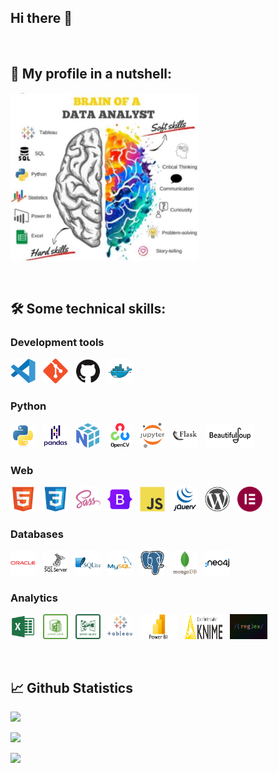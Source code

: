 ## Hi there 👋
<p>&nbsp;</p>

<!--
**saphir-lab/saphir-lab** is a ✨ _special_ ✨ repository because its `README.md` (this file) appears on your GitHub profile.

Here are some ideas to get you started:

- 🔭 I’m currently working on ...
- 🌱 I’m currently learning ...
- 👯 I’m looking to collaborate on ...
- 🤔 I’m looking for help with ...
- 💬 Ask me about ...
- 📫 How to reach me: ...
- 😄 Pronouns: ...
- ⚡ Fun fact: ...
-->



## 💬 My profile in a nutshell:

<p align="left"> <img src="./img/data_analyst.jpeg" width="300"/></p>
<p>&nbsp;</p>

## 🛠 Some technical skills:
### Development tools
<p>
<a href="https://code.visualstudio.com" target="vscode"> <img src="./img/devicon/vscode.svg" title="vscode" alt="vscode" width="40" height="40"/></a>&nbsp;&nbsp;
<a href="https://git-scm.com" target="git"> <img src="./img/devicon/git.svg" title="git" alt="git" width="40" height="40"/></a>&nbsp;&nbsp;
<a href="https://github.com" target="github"> <img src="./img/devicon/github.svg" title="github" alt="github" width="40" height="40"/></a>&nbsp;&nbsp;
<a href="https://www.docker.com" target="docker"> <img src="./img/devicon/docker.svg" title="docker" alt="docker" 
width="40" height="40"/></a>&nbsp;&nbsp;

### Python
<p> 
<a href="https://www.python.org" target="python"> <img src="./img/devicon/python.svg" title="python" alt="python" width="40" height="40"/></a>&nbsp;&nbsp;
<a href="https://pandas.pydata.org/docs/user_guide/index.html" target="pandas"> <img src="./img/devicon/pandas.svg" title="pandas" alt="pandas" width="40" height="40"/></a>&nbsp;&nbsp;
<a href="https://numpy.org/doc/stable/" target="numpy"> <img src="./img/devicon/numpy.svg" title="numpy" alt="numpy" width="40" height="40"/></a>&nbsp;&nbsp;
<a href="https://opencv.org" target="opencv"> <img src="./img/devicon/opencv_wordmark.svg" title="opencv" alt="opencv" 
width="40" height="40"/></a>&nbsp;&nbsp;
<a href="https://jupyter.org" target="jupyter"> <img src="./img/devicon/jupyter.svg" title="jupyter" alt="jupyter" width="40" height="40"/></a>&nbsp;&nbsp;
<a href="https://flask.palletsprojects.com/en/2.2.x/" target="flask"> <img src="./img/devicon/flask_wordmark.svg" title="flask" alt="flask" width="40" height="40"/></a>&nbsp;&nbsp;
<a href="https://realpython.com/beautiful-soup-web-scraper-python/" target="BeautifulSoup"> <img src="./img/logo/BeautifulSoup_landscape.jpg" title="BeautifulSoup" alt="BeautifulSoup" width="80" height="40"/></a>&nbsp;&nbsp;
</p>


### Web
<p>
<a href="https://www.w3schools.com/html/default.asp" target="html5"> <img src="./img/devicon/html5.svg" title="html5" alt="html5" width="40" height="40"/></a>&nbsp;&nbsp;
<a href="https://www.w3schools.com/css/default.asp" target="css3"> <img src="./img/devicon/css3.svg" title="css3" alt="css3" width="40" height="40"/></a>&nbsp;&nbsp;
<a href="https://www.w3schools.com/sass/default.php" target="sass"> <img src="./img/devicon/sass.svg" title="sass" alt="sass" width="40" height="40"/></a>&nbsp;&nbsp;
<a href="https://getbootstrap.com" target="bootstrap"> <img src="./img/devicon/bootstrap.svg" title="bootstrap" alt="bootstrap" width="40" height="40"/></a>&nbsp;&nbsp;
<a href="https://www.w3schools.com/js/default.asp" target="javascript"> <img src="./img/devicon/javascript.svg" title="javascript" alt="javascript" width="40" height="40"/></a>&nbsp;&nbsp;
<a href="https://www.w3schools.com/jquery/default.asp" target="jquery"> <img src="./img/devicon/jquery_wordmark.svg" title="jquery" alt="jquery" width="40" height="40"/></a>&nbsp;&nbsp;
<a href="https://wordpress.org" target="wordpress"> <img src="./img/devicon/wordpress-plain.svg" title="wordpress" alt="wordpress" width="40" height="40"/></a>&nbsp;&nbsp;
<a href="https://elementor.com" target="elementor"> <img src="./img/logo/elementor.webp" title="elementor" alt="elementor" width="40" height="40"/></a>&nbsp;&nbsp;
</p>


### Databases
<p>
<a href="https://www.oracle.com/database/technologies/" target="oracle"> <img src="./img/devicon/oracle.svg" title="oracle" alt="oracle" width="40" height="40"/></a>&nbsp;&nbsp;
<a href="https://www.microsoft.com/fr-be/sql-server/sql-server-downloads" target="microsoftsqlserver"> <img src="./img/devicon/microsoftsqlserver.svg" title="microsoftsqlserver" alt="microsoftsqlserver" width="40" height="40"/></a>&nbsp;&nbsp;
<a href="https://www.sqlite.org/index.html" target="sqlite"> <img src="./img/devicon/sqlite_wordmark.svg" title="sqlite" alt="sqlite" width="40" height="40"/></a>&nbsp;&nbsp;
<a href="https://www.mysql.com" target="mysql"> <img src="./img/devicon/mysql_wordmark.svg" title="mysql" alt="mysql" width="40" height="40"/></a>&nbsp;&nbsp;
<a href="https://www.postgresql.org" target="postgresql"> <img src="./img/devicon/postgresql.svg" title="postgresql" alt="postgresql" width="40" height="40"/></a>&nbsp;&nbsp;
<a href="https://www.mongodb.com" target="mongodb"> <img src="./img/devicon/mongodb.svg" title="mongodb" alt="mongodb" width="40" height="40"/></a>&nbsp;&nbsp;
<a href="https://neo4j.com" target="neo4j"> <img src="./img/devicon/neo4j_wordmark.svg" title="neo4j" alt="neo4j" width="40" height="40"/></a>&nbsp;&nbsp;
</p>

### Analytics
<p>
<a href="https://www.microsoft.com/en/microsoft-365/excel" target="excel"> <img src="./img/logo/excel.png" title="excel" alt="excel" width="40" height="40"/></a>&nbsp;&nbsp;
<a href="https://support.microsoft.com/en-us/office/power-pivot-overview-and-learning-f9001958-7901-4caa-ad80-028a6d2432ed" target="power_pivot"> <img src="./img/logo/power_pivot.png" title="Power Pivot" alt="Power Pivot" width="40" height="40"/></a>&nbsp;&nbsp;
<a href="https://support.microsoft.com/en-us/office/about-power-query-in-excel-7104fbee-9e62-4cb9-a02e-5bfb1a6c536a" target="power_query"> <img src="./img/logo/power_query.png" title="Power Query" alt="Power Query" width="40" height="40"/></a>&nbsp;&nbsp;
<a href="https://www.tableau.com" target="tableau"> <img src="./img/logo/tableau.png" title="tableau" alt="tableau" width="40" height="40"/></a>&nbsp;&nbsp;
<a href="https://powerbi.microsoft.com/what-is-power-bi/" target="PowerBI"> <img src="./img/logo/PowerBI.png" title="PowerBI" alt="PowerBI" width="60" height="40"/></a>&nbsp;&nbsp;
<a href="https://www.knime.com" target="knime"> <img src="./img/logo/knime.svg" title="knime" alt="knime" width="60" height="40"/></a>&nbsp;&nbsp;
<a href="https://regex101.com" target="regex"> <img src="./img/logo/regex_long.jpg" title="regex" alt="regex" width="60" height="40"/></a>&nbsp;&nbsp;
</p>
<p>&nbsp;</p>

## 📈 Github Statistics
<!--
Visit following site to see possible vcard
https://github-profile-summary-cards.vercel.app/demo.html
-->
![](https://github-profile-summary-cards.vercel.app/api/cards/stats?username=saphir-lab&theme=github)

![](https://github-profile-summary-cards.vercel.app/api/cards/profile-details?username=saphir-lab&theme=github)

![](https://komarev.com/ghpvc/?username=saphir-lab&style=for-the-badge)